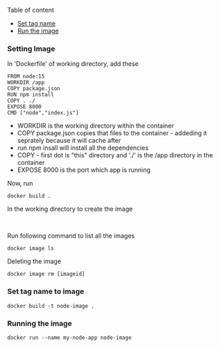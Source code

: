 Table of content
- [Set tag name](#set-tag-name-to-image)
- [Run the image](#running-the-image)


### Setting Image

In 'Dockerfile' of working directory, add these

```
FROM node:15
WORKDIR /app
COPY package.json
RUN npm install
COPY . ./
EXPOSE 8000
CMD ["node","index.js"]
```
+ WORKDIR is the working directory within the container
+ COPY package.json copies that files to the container - addeding it seprately because it will cache after
+ run npm insall will install all the dependencies
+ COPY - first dot is "this" directory and './' is the /app directory in the container
+ EXPOSE 8000 is the port which app is running

Now, run 
    
    docker build .

In the working directory to create the image

<br>

Run following command to list all the images

    docker image ls

Deleting the image

    docker image rm [imageid]


###  Set tag name to image

    docker build -t node-image .


###  Running the image

    docker run --name my-node-app node-image
